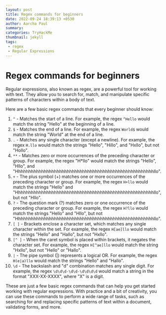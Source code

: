 ```yaml
---
layout: post
title: Regex commands for beginners
date: 2022-09-24 18:39:13 +0530
author: Aarcha Paul
summary: 
categories: TryHackMe
thumbnail: jekyll
tags:
 - regex
 - Regular Expressions
---
```

# Regex commands for beginners

Regular expressions, also known as regex, are a powerful tool for working with text. They allow you to search for, match, and manipulate specific patterns of characters within a body of text.

Here are a few basic regex commands that every beginner should know:

1.  `^` - Matches the start of a line. For example, the regex `^Hello` would match the string "Hello" at the beginning of a line.
2.  `$` - Matches the end of a line. For example, the regex `World$` would match the string "World" at the end of a line.
3.  `.` - Matches any single character (except a newline). For example, the regex `H.llo` would match the strings "Hello", "Hillo", and "Hxllo", but not "Hollo".
4.  `**` - Matches zero or more occurrences of the preceding character or group. For example, the regex "H*llo" would match the strings "Hello", "Hllo", and "Hhhhhhhhhhhhhhhhhhhhhhhhhhhhhhhhhhhhhhhhhhhhhhhhhhhhhhllo".
5.  `+` - The plus symbol (+) matches one or more occurrences of the preceding character or group. For example, the regex `H+llo` would match the strings "Hello" and "Hhhhhhhhhhhhhhhhhhhhhhhhhhhhhhhhhhhhhhhhhhhhhhhhhhhhhhllo", but not "Hllo".
6.  `?` - The question mark (?) matches zero or one occurrence of the preceding character or group. For example, the regex `H?llo` would match the strings "Hello" and "Hllo", but not "Hhhhhhhhhhhhhhhhhhhhhhhhhhhhhhhhhhhhhhhhhhhhhhhhhhhhhhllo".
7.  `[ ]` - Brackets enclose a character set, which matches any single character within the set. For example, the regex `H[ae]llo` would match the strings "Hello" and "Hallo", but not "Hxllo".
8.  `[^ ]` - When the caret symbol is placed within brackets, it negates the character set. For example, the regex `H[^ae]llo` would match the string "Hxllo", but not "Hello" or "Hallo".
9.  `|` - The pipe symbol (|) represents a logical OR. For example, the regex `H(e|a)llo` would match the strings "Hello" and "Hallo".
10.  `\d` - The backslash and "d" combination matches any single digit. For example, the regex `\d\d\d-\d\d-\d\d\d\d` would match a string in the format "XXX-XX-XXXX", where "X" is a digit.

These are just a few basic regex commands that can help you get started working with regular expressions. With practice and a bit of creativity, you can use these commands to perform a wide range of tasks, such as searching for and replacing specific patterns of text within a document, validating forms, and more.